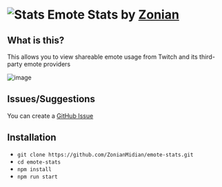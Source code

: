 # ![Stats](./static/favicon.ico) Emote Stats by [Zonian](https://www.twitch.tv/ZonianMidian)

## What is this?

This allows you to view shareable emote usage from Twitch and its third-party emote providers

![image](https://i.imgur.com/cWPVLOn.png)

## Issues/Suggestions

You can create a [GitHub Issue](https://github.com/ZonianMidian/emote-stats/issues)

## Installation

-   `git clone https://github.com/ZonianMidian/emote-stats.git`
-   `cd emote-stats`
-   `npm install`
-   `npm run start`

